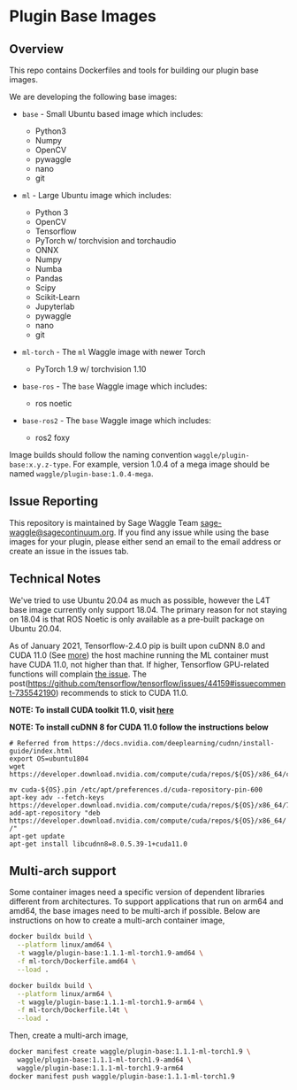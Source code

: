 # Plugin Base Images

## Overview

This repo contains Dockerfiles and tools for building our plugin base images.

We are developing the following base images:

* `base` - Small Ubuntu based image which includes:
  * Python3
  * Numpy
  * OpenCV
  * pywaggle
  * nano
  * git

* `ml` - Large Ubuntu image which includes:
  * Python 3
  * OpenCV
  * Tensorflow
  * PyTorch w/ torchvision and torchaudio
  * ONNX
  * Numpy
  * Numba
  * Pandas
  * Scipy
  * Scikit-Learn
  * Jupyterlab
  * pywaggle
  * nano
  * git

* `ml-torch` - The `ml` Waggle image with newer Torch
  * PyTorch 1.9 w/ torchvision 1.10

* `base-ros` - The `base` Waggle image which includes:
  * ros noetic

* `base-ros2` - The `base` Waggle image which includes:
  * ros2 foxy

Image builds should follow the naming convention `waggle/plugin-base:x.y.z-type`. For example, version 1.0.4 of a mega image should be named `waggle/plugin-base:1.0.4-mega`.

## Issue Reporting

This repository is maintained by Sage Waggle Team <sage-waggle@sagecontinuum.org>. If you find any issue while using the base images for your plugin, please either send an email to the email address or create an issue in the issues tab.

## Technical Notes

We've tried to use Ubuntu 20.04 as much as possible, however the L4T base image currently only support 18.04. The primary reason for not staying on 18.04 is that ROS Noetic is only available as a pre-built package on Ubuntu 20.04.

As of January 2021, Tensorflow-2.4.0 pip is built upon cuDNN 8.0 and CUDA 11.0 (See [more](https://www.tensorflow.org/install/source#gpu)) the host machine running the ML container must have CUDA 11.0, not higher than that. If higher, Tensorflow GPU-related functions will complain [the issue](https://github.com/tensorflow/tensorflow/issues/44159). The post(https://github.com/tensorflow/tensorflow/issues/44159#issuecomment-735542190) recommends to stick to CUDA 11.0.

__NOTE: To install CUDA toolkit 11.0, visit [here](https://developer.nvidia.com/cuda-11.0-download-archive?target_os=Linux&target_arch=x86_64&target_distro=Ubuntu&target_version=1804&target_type=runfilelocal)__

__NOTE: To install cuDNN 8 for CUDA 11.0 follow the instructions below__

```
# Referred from https://docs.nvidia.com/deeplearning/cudnn/install-guide/index.html
export OS=ubuntu1804
wget https://developer.download.nvidia.com/compute/cuda/repos/${OS}/x86_64/cuda-${OS}.pin 

mv cuda-${OS}.pin /etc/apt/preferences.d/cuda-repository-pin-600
apt-key adv --fetch-keys https://developer.download.nvidia.com/compute/cuda/repos/${OS}/x86_64/7fa2af80.pub
add-apt-repository "deb https://developer.download.nvidia.com/compute/cuda/repos/${OS}/x86_64/ /"
apt-get update
apt-get install libcudnn8=8.0.5.39-1+cuda11.0
```

## Multi-arch support
Some container images need a specific version of dependent libraries different from architectures. To support applications that run on arm64 and amd64, the base images need to be multi-arch if possible. Below are instructions on how to create a multi-arch container image,

```bash
docker buildx build \
  --platform linux/amd64 \
  -t waggle/plugin-base:1.1.1-ml-torch1.9-amd64 \
  -f ml-torch/Dockerfile.amd64 \
  --load .
```

```bash
docker buildx build \
  --platform linux/arm64 \
  -t waggle/plugin-base:1.1.1-ml-torch1.9-arm64 \
  -f ml-torch/Dockerfile.l4t \
  --load .
```

Then, create a multi-arch image,
```bash
docker manifest create waggle/plugin-base:1.1.1-ml-torch1.9 \
  waggle/plugin-base:1.1.1-ml-torch1.9-amd64 \
  waggle/plugin-base:1.1.1-ml-torch1.9-arm64
docker manifest push waggle/plugin-base:1.1.1-ml-torch1.9
```
